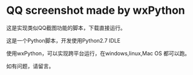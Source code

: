# QQ screenshot made by wxPython

这是实现类似QQ截图功能的脚本，下载直接运行。

这是一个Python脚本，开发使用Python2.7 IDLE

使用wxPython，可以实现跨平台运行，在windows,linux,Mac OS 都可以跑。

如有问题，请留言。
